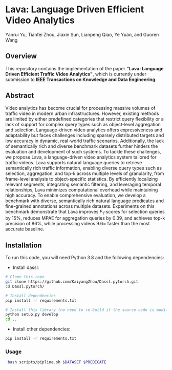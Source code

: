 # Lava: Language Driven Efficient Video Analytics

Yanrui Yu, Tianfei Zhou, Jiaxin Sun, Lianpeng Qiao, Ye Yuan, and Guoren Wang

## Overview

This repository contains the implementation of the paper **"Lava: Language Driven Efficient Traffic Video Analytics"**, which is currently under submission to **IEEE Transactions on Knowledge and Data Engineering**.

## Abstract
Video analytics has become crucial for processing massive volumes of traffic video in modern urban infrastructures. However, existing methods are limited by either predefined categories that restrict query flexibility or a lack of support for complex query types such as object-level aggregation and selection. Language-driven video analytics offers expressiveness and adaptability but faces challenges including sparsely distributed targets and low accuracy in dynamic, real-world traffic scenarios. Additionally, the lack of semantically rich and diverse benchmark datasets further hinders the evaluation and development of such systems.  To tackle these challenges, we propose Lava, a language-driven video analytics system tailored for traffic videos. Lava supports natural language queries to retrieve semantically rich traffic information, enabling diverse query types such as selection, aggregation, and top-k across multiple levels of granularity, from frame-level analysis to object-specific statistics. By efficiently localizing relevant segments, integrating semantic filtering, and leveraging temporal relationships, Lava minimizes computational overhead while maintaining high accuracy. To enable comprehensive evaluation, we develop a benchmark with diverse, semantically rich natural language predicates and fine-grained annotations across multiple datasets. Experiments on this benchmark demonstrate that Lava improves $F_1$-scores for selection queries by 15%, reduces MPAE for aggregation queries by 0.39, and achieves top-k precision of 86%, while processing videos 9.6× faster than the most accurate baseline.

## Installation

To run this code, you will need Python 3.8 and the following dependencies:

* Install dassl: 
```bash
# Clone this repo
git clone https://github.com/KaiyangZhou/Dassl.pytorch.git
cd Dassl.pytorch/

# Install dependencies
pip install -r requirements.txt

# Install this library (no need to re-build if the source code is modified)
python setup.py develop
cd ..
```

* Install other dependencies:
```bash
pip install -r requirements.txt
```

### Usage
```bash
 bash scripts/pipline.sh $DATASET $PREDICATE
```
